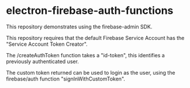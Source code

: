 # electron-firebase-auth-functions

This repository demonstrates using the firebase-admin SDK. 

This repository requires that the default Firebase Service Account has the "Service Account Token Creator".

The /createAuthToken function takes a "id-token", this identifies a previously authenticated user.

The custom token returned can be used to login as the user, using the firebase/auth function "signInWithCustomToken".
